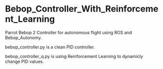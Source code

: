 # Bebop_Controller_With_Reinforcement_Learning

Parrot Bebop 2 Controller for autonomous flight using ROS and Bebop_Autonomy.


bebop_controller.py is a clean PID controller.

bebop_controller_q.py is using Reinforcement Learning to dynamicly change PID values.
